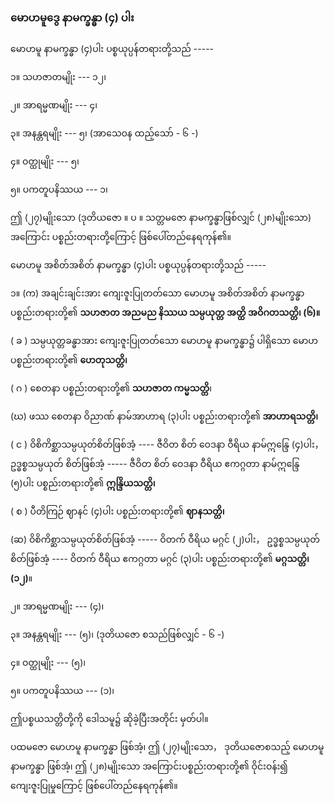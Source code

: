 ### မောဟမူဒွေ နာမက္ခန္ဓာ (၄) ပါး

မောဟမူ နာမက္ခန္ဓာ (၄)ပါး ပစ္စယုပ္ပန်တရားတို့သည် -----

၁။ သဟဇာတမျိုး --- ၁၂၊

၂။ အာရမ္မဏမျိုး --- ၄၊

၃။ အနန္တရမျိုး --- ၅၊ (အာသေ၀န ထည့်သော် - ၆ -)

၄။ ဝတ္ထုမျိုး --- ၅၊

၅။ ပကတူပနိဿယ --- ၁၊

ဤ (၂၇)မျိုးသော (ဒုတိယဇော ။ ပ ။ သတ္တမဇော နာမက္ခန္ဓာဖြစ်လျှင် (၂၈)မျိုးသော) အကြောင်း
ပစ္စည်းတရားတို့ကြောင့် ဖြစ်ပေါ်တည်နေရကုန်၏။

မောဟမူ အစိတ်အစိတ် နာမက္ခန္ဓာ (၄)ပါး ပစ္စယုပ္ပန်တရားတို့သည် -----

၁။ (က) အချင်းချင်းအား ကျေးဇူးပြုတတ်သော မောဟမူ အစိတ်အစိတ် နာမက္ခန္ဓာ ပစ္စည်းတရားတို့၏
**သဟဇာတ အညမည နိဿယ သမ္ပယုတ္တ အတ္ထိ အဝိဂတသတ္တိ၊ (၆)။**

( ခ ) သမ္ပယုတ္တခန္ဓာအား ကျေးဇူးပြုတတ်သော မောဟမူ နာမက္ခန္ဓာ၌ ပါရှိသော မောဟပစ္စည်းတရားတို့၏
**ဟေတုသတ္တိ၊**

( ဂ ) စေတနာ ပစ္စည်းတရားတို့၏ **သဟဇာတ ကမ္မသတ္တိ**၊

(ဃ) ဖဿ စေတနာ ဝိညာဏ် နာမ်အာဟာရ (၃)ပါး ပစ္စည်းတရားတို့၏ **အာဟာရသတ္တိ၊**

( င ) ဝိစိကိစ္ဆာသမ္ပယုတ်စိတ်ဖြစ်အံ့ ---- ဇီဝိတ စိတ် ဝေဒနာ ဝီရိယ နာမ်ဣန္ဒြေ (၄)ပါး， ဥဒ္ဓစ္စသမ္ပယုတ်
စိတ်ဖြစ်အံ့ ----- ဇီဝိတ စိတ် ဝေဒနာ ဝီရိယ ဧကဂ္ဂတာ နာမ်ဣန္ဒြေ (၅)ပါး ပစ္စည်းတရားတို့၏
**ဣန္ဒြိယသတ္တိ၊**

( စ ) ပီတိကြဉ် ဈာနင် (၄)ပါး ပစ္စည်းတရားတို့၏ **ဈာနသတ္တိ၊**

(ဆ) ဝိစိကိစ္ဆာသမ္ပယုတ်စိတ်ဖြစ်အံ့ ----- ဝိတက် ဝီရိယ မဂ္ဂင် (၂)ပါး， ဥဒ္ဓစ္စသမ္ပယုတ်စိတ်ဖြစ်အံ့ ---- ဝိတက်
ဝီရိယ ဧကဂ္ဂတာ မဂ္ဂင် (၃)ပါး ပစ္စည်းတရားတို့၏ **မဂ္ဂသတ္တိ၊ (၁၂)**။

၂။ အာရမ္မဏမျိုး --- (၄)၊

၃။ အနန္တရမျိုး --- (၅)၊ (ဒုတိယဇော စသည်ဖြစ်လျှင် - ၆ -)

၄။ ဝတ္ထုမျိုး --- (၅)၊

၅။ ပကတူပနိဿယ --- (၁)၊

ဤပစ္စယသတ္တိတို့ကို ဒေါသမူ၌ ဆိုခဲ့ပြီးအတိုင်း မှတ်ပါ။

ပထမဇော မောဟမူ နာမက္ခန္ဓာ ဖြစ်အံ့၊ ဤ (၂၇)မျိုးသော， ဒုတိယဇောစသည့် မောဟမူ နာမက္ခန္ဓာ
ဖြစ်အံ့၊ ဤ (၂၈)မျိုးသော အကြောင်းပစ္စည်းတရားတို့၏ ဝိုင်းဝန်း၍ ကျေးဇူးပြုမှုကြောင့် ဖြစ်ပေါ်တည်နေရကုန်၏။